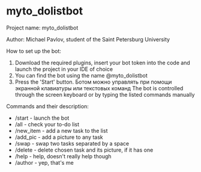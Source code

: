 # myto_dolistbot
Project name: myto_dolistbot

Author: Michael Pavlov, student of the Saint Petersburg University

How to set up the bot:
1. Download the required plugins, insert your bot token into the code and launch the project in your IDE of choice
2. You can find the bot using the name @myto_dolistbot
3. Press the 'Start' button. Ботом можно управлять при помощи экранной клавиатуры или текстовых команд The bot is controlled through the screen keyboard or by typing the listed commands manually

Commands and their description:
* /start - launch the bot
* /all - check your to-do list
* /new_item - add a new task to the list
* /add_pic - add a picture to any task
* /swap - swap two tasks separated by a space
* /delete - delete chosen task and its picture, if it has one
* /help - help, doesn't really help though
* /author - yep, that's me
